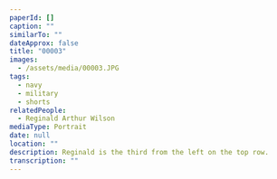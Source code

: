 ```yaml
---
paperId: []
caption: ""
similarTo: ""
dateApprox: false
title: "00003"
images:
  - /assets/media/00003.JPG
tags:
  - navy
  - military
  - shorts
relatedPeople:
  - Reginald Arthur Wilson
mediaType: Portrait
date: null
location: ""
description: Reginald is the third from the left on the top row.
transcription: ""
---
```


